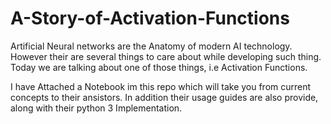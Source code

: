 # A-Story-of-Activation-Functions

Artificial Neural networks are the Anatomy of modern AI technology.
However their are several things to care about while developing such thing. Today we are talking about one of those things, i.e Activation Functions.

I have Attached a Notebook im this repo which will take you from current concepts to their ansistors. In addition their usage guides are also provide, along with their python 3 Implementation.
